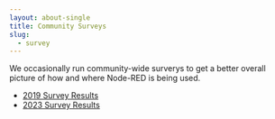 ```yaml
---
layout: about-single
title: Community Surveys
slug:
  - survey
---
```


We occasionally run community-wide surverys to get a better overall picture of
how and where Node-RED is being used.

 - [2019 Survey Results](./2019/)
 - [2023 Survey Results](./2023)